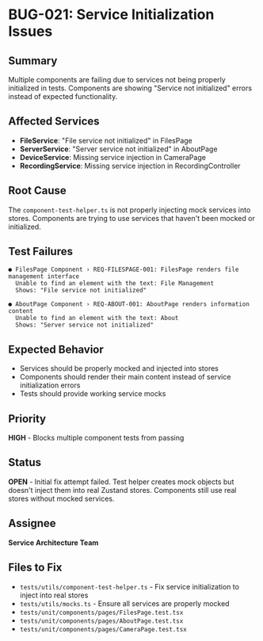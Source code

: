 # BUG-021: Service Initialization Issues

## Summary
Multiple components are failing due to services not being properly initialized in tests. Components are showing "Service not initialized" errors instead of expected functionality.

## Affected Services
- **FileService**: "File service not initialized" in FilesPage
- **ServerService**: "Server service not initialized" in AboutPage  
- **DeviceService**: Missing service injection in CameraPage
- **RecordingService**: Missing service injection in RecordingController

## Root Cause
The `component-test-helper.ts` is not properly injecting mock services into stores. Components are trying to use services that haven't been mocked or initialized.

## Test Failures
```
● FilesPage Component › REQ-FILESPAGE-001: FilesPage renders file management interface
  Unable to find an element with the text: File Management
  Shows: "File service not initialized"

● AboutPage Component › REQ-ABOUT-001: AboutPage renders information content  
  Unable to find an element with the text: About
  Shows: "Server service not initialized"
```

## Expected Behavior
- Services should be properly mocked and injected into stores
- Components should render their main content instead of service initialization errors
- Tests should provide working service mocks

## Priority
**HIGH** - Blocks multiple component tests from passing

## Status
**OPEN** - Initial fix attempt failed. Test helper creates mock objects but doesn't inject them into real Zustand stores. Components still use real stores without mocked services.

## Assignee
**Service Architecture Team**

## Files to Fix
- `tests/utils/component-test-helper.ts` - Fix service initialization to inject into real stores
- `tests/utils/mocks.ts` - Ensure all services are properly mocked
- `tests/unit/components/pages/FilesPage.test.tsx`
- `tests/unit/components/pages/AboutPage.test.tsx`
- `tests/unit/components/pages/CameraPage.test.tsx`
